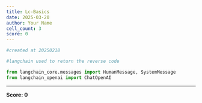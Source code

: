 ```yaml
---
title: Lc-Basics
date: 2025-03-20
author: Your Name
cell_count: 3
score: 0
---
```


```python
#created at 20250218
```


```python
#langchain used to return the reverse code
```


```python
from langchain_core.messages import HumanMessage, SystemMessage
from langchain_openai import ChatOpenAI
```


---
**Score: 0**